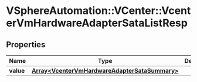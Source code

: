 # VSphereAutomation::VCenter::VcenterVmHardwareAdapterSataListResp

## Properties
Name | Type | Description | Notes
------------ | ------------- | ------------- | -------------
**value** | [**Array&lt;VcenterVmHardwareAdapterSataSummary&gt;**](VcenterVmHardwareAdapterSataSummary.md) |  | 


